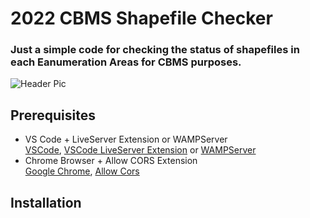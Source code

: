 # 2022 CBMS Shapefile Checker
### Just a simple code for checking the status of shapefiles in each Eanumeration Areas for CBMS purposes.

![Header Pic](https://i.ibb.co/hsdyFd2/Screenshot-20221117-121623.png)

## Prerequisites
* VS Code + LiveServer Extension or WAMPServer <br>
[VSCode](https://code.visualstudio.com),
[VSCode LiveServer Extension](https://marketplace.visualstudio.com/items?itemName=ritwickdey.LiveServer) or 
[WAMPServer](https://www.wampserver.com/en/)
* Chrome Browser + Allow CORS Extension <br>
[Google Chrome](https://www.google.com/intl/en_ph/chrome/), 
[Allow Cors](https://chrome.google.com/webstore/detail/allow-cors-access-control/lhobafahddgcelffkeicbaginigeejlf)

## Installation


